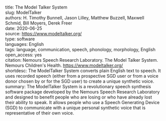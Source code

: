 title: The Model Talker System  
slug: ModelTalker  
authors: H. Timothy Bunnell, Jason Lilley, Matthew Buzzell, Maxwell Schmid, Bill Moyers, Derek Freer  
date: 2020-06-25  
source: https://www.modeltalker.org/  
type: software  
languages: English  
tags: language, communication, speech, phonology, morphology, English  
open_access: yes  
citation: Nemours Speech Research Laboratory. The Model Talker System. Nemours Children's Health. https://www.modeltalker.org/  
shortdesc: The ModelTalker System converts plain English text to speech. It uses recorded speech (either from a prospective SGD user or from a voice donor chosen by or for the SGD user) to create a unique synthetic voice.  
summary: The ModelTalker System is a revolutionary speech synthesis software package developed by the Nemours Speech Research Laboratory and designed to benefit people who are losing or who have already lost their ability to speak. It allows people who use a Speech Generating Device (SGD) to communicate with a unique personal synthetic voice that is representative of their own voice.  
